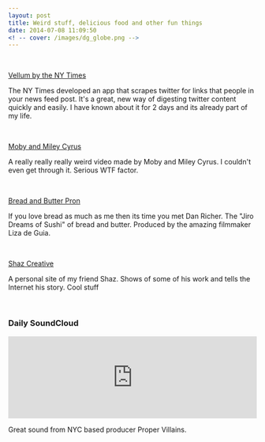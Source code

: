 ```yaml
---
layout: post
title: Weird stuff, delicious food and other fun things
date: 2014-07-08 11:09:50
<! -- cover: /images/dg_globe.png -->
---
```


<br />

[Vellum by the NY Times](http://vellum.nytlabs.com/)
<p>The NY Times developed an app that scrapes twitter for links that people in your news feed post. It's a great, new way of digesting twitter content quickly and easily. I have known about it for 2 days and its already part of my life. </p>
<br />

[Moby and Miley Cyrus](http://www.stereogum.com/1690824/wayne-coyne-miley-cyrus-did-all-the-drugs-and-made-this-nsfw-movie-with-moby/video/)
<p>A really really really weird video made by Moby and Miley Cyrus. I couldn't even get through it. Serious WTF factor.</p>
<br />

[Bread and Butter Pron](http://foodcurated.com/2014/07/the-jiro-dreams-of-sushi-of-bread-butter-razza-pizza-artiginale/)
<p>If you love bread as much as me then its time you met Dan Richer. The "Jiro Dreams of Sushi" of bread and butter. Produced by the amazing filmmaker Liza de Guia.<p>
<br />

[Shaz Creative](http://shazcreative.com/)
<p>A personal site of my friend Shaz. Shows of some of his work and tells the Internet his story. Cool stuff</p>
<br />


### Daily SoundCloud

<iframe width="100%" height="166" scrolling="no" frameborder="no" src="https://w.soundcloud.com/player/?url=https%3A//api.soundcloud.com/tracks/157809322&amp;color=ff5500&amp;auto_play=false&amp;hide_related=false&amp;show_comments=true&amp;show_user=true&amp;show_reposts=false"></iframe>
<p>Great sound from NYC based producer Proper Villains.


<!-- ![Data](/images/dg_data.png) -->
<!-- [zeczec.com](http://zeczec.com) -->


